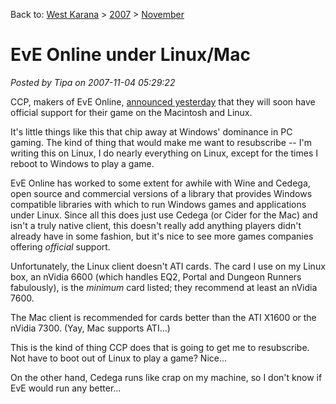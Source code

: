 Back to: [West Karana](/posts/westkarana.md) > [2007](/posts/2007/westkarana.md) > [November](./westkarana.md)
# EvE Online under Linux/Mac

*Posted by Tipa on 2007-11-04 05:29:22*

CCP, makers of EvE Online, [announced yesterday](http://myeve.eve-online.com/ingameboard.asp?a=topic&threadID=628520&) that they will soon have official support for their game on the Macintosh and Linux.

It's little things like this that chip away at Windows' dominance in PC gaming. The kind of thing that would make me want to resubscribe -- I'm writing this on Linux, I do nearly everything on Linux, except for the times I reboot to Windows to play a game.

EvE Online has worked to some extent for awhile with Wine and Cedega, open source and commercial versions of a library that provides Windows compatible libraries with which to run Windows games and applications under Linux. Since all this does just use Cedega (or Cider for the Mac) and isn't a truly native client, this doesn't really add anything players didn't already have in some fashion, but it's nice to see more games companies offering *official* support.

Unfortunately, the Linux client doesn't ATI cards. The card I use on my Linux box, an nVidia 6600 (which handles EQ2, Portal and Dungeon Runners fabulously), is the *minimum* card listed; they recommend at least an nVidia 7600.

The Mac client is recommended for cards better than the ATI X1600 or the nVidia 7300. (Yay, Mac supports ATI...)

This is the kind of thing CCP does that is going to get me to resubscribe. Not have to boot out of Linux to play a game? Nice...

On the other hand, Cedega runs like crap on my machine, so I don't know if EvE would run any better...

